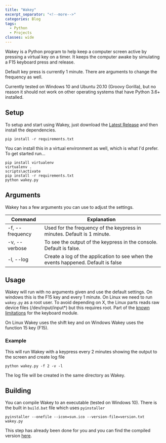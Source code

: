 ```yaml
---
title: "Wakey"
excerpt_separator: "<!--more-->"
categories: Blog
tags:
  - Python
  - Projects
classes: wide
---
```


Wakey is a Python program to help keep a computer screen active by pressing a virtual key on a timer. It keeps the computer awake by simulating a F15 keyboard press and release.

<!--more-->

Default key press is currently 1 minute. There are arguments to change the frequency as well.

Currently tested on Windows 10 and Ubuntu 20.10 (Groovy Gorilla), but no reason it should not work on other operating systems that have Python 3.6+ installed.

## Setup

To setup and start using Wakey, just download the [Latest Release](https://github.com/cjerrington/wakey/releases/latest) and then install the dependencies.

```shell
pip install -r requirements.txt
```

You can install this in a virtual environment as well, which is what I'd prefer. To get started run...

```shell
pip install virtualenv
virtualenv .
scripts\activate
pip install -r requirements.txt
python wakey.py
```

## Arguments

Wakey has a few arguments you can use to adjust the settings.

Command | Explanation
--------|------------
-f, --frequency | Used for the frequency of the keypress in minutes. Default is 1 minute.
-v, --verbose | To see the output of the keypress in the console. Default is false.
-l, --log | Create a log of the application to see when the events happened. Default is false

## Usage

Wakey will run with no arguments given and use the default settings. On windows this is the F15 key and every 1 minute. On Linux we need to run `wakey.py` as a root user. To avoid depending on X, the Linux parts reads raw device files (/dev/input/input*) but this requires root. Part of the [known limitations](https://pypi.org/project/keyboard/) for the keyboard module.

On Linux Wakey uses the shift key and on Windows Wakey uses the function 15 key (F15).

### Example

This will run Wakey with a keypress every 2 minutes showing the output to the screen and create log file

```shell
python wakey.py -f 2 -v -l
```

The log file will be created in the same directory as Wakey.

## Building

You can compile Wakey to an executable (tested on Windows 10).
There is the built in ```build.bat``` file which uses ```pyinstaller```

```shell
pyinstaller --onefile --icon=sun.ico --version-file=version.txt wakey.py
```

This step has already been done for you and you can find the compiled version [here](https://github.com/cjerrington/wakey/releases/latest).
